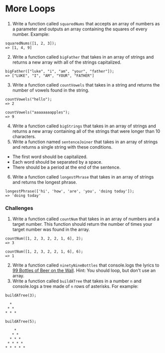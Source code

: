 # More Loops

### 
1. Write a function called `squaredNums` that accepts an array of numbers as a parameter and outputs an array containing the squares of every number. Example: 
```
squaredNums([1, 2, 3]);
=> [1, 4, 9]
```
2. Write a function called `bigFather` that takes in an array of strings and returns a new array with all of the strings capitalized. 
```
bigFather(["luke", "i", "am", "your", "father"]);
=> ["LUKE", "I", "AM", "YOUR", "FATHER"]
```
3. Write a function called `countVowels` that takes in a string and returns the number of vowels found in the string. 
```
countVowels("hello"); 
=> 2
```
```
countVowels("aaaaaaaapples"); 
=> 9
```
4. Write a function called `bigStrings` that takes in an array of strings and returns a new array containing all of the strings that were longer than 10 characters. 
5. Write a function named `sentenceJoiner` that takes in an array of strings and returns a single string with these conditions. 
- The first word should be capitalized.  
- Each word should be separated by a space.  
- There should be a period at the end of the sentence.  
6. Write a function called `longestPhrase` that takes in an array of strings and returns the longest phrase. 
```
longestPhrase(['hi', 'how', 'are', 'you', 'doing today']);
=> 'doing today'
```


### Challenges
1. Write a function called `countNum` that takes in an array of numbers and a target number. This function should return the number of times your target number was found in the array. 
```
countNum([1, 2, 3, 2, 2, 1, 6], 2);
=> 3
```
```
countNum([1, 2, 3, 2, 2, 1, 6], 6);
=> 1
```
2. Write a function called `ninetyNineBottles` that console.logs the lyrics to [99 Bottles of Beer on the Wall](http://www.99-bottles-of-beer.net/lyrics.html). Hint: You should loop, but don't use an array. 
3. Write a function called `buildATree` that takes in a number `n` and console.logs a tree made of `n` rows of asterisks. For example: 
``` 
buildATree(3);  
  
  *
 * *  
* * * 
```
``` 
buildATree(5);  
  
    *
   * *  
  * * * 
 * * * * 
* * * * *  
```